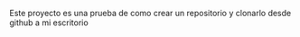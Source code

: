 Este proyecto es una prueba de como crear un repositorio y clonarlo desde github a mi escritorio    